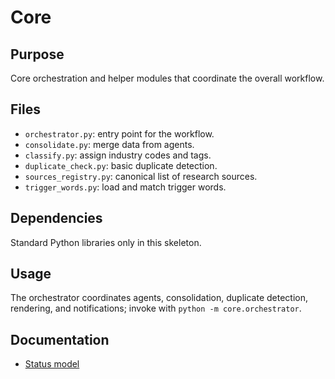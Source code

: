 # Core

## Purpose
Core orchestration and helper modules that coordinate the overall workflow.

## Files
- `orchestrator.py`: entry point for the workflow.
- `consolidate.py`: merge data from agents.
- `classify.py`: assign industry codes and tags.
- `duplicate_check.py`: basic duplicate detection.
- `sources_registry.py`: canonical list of research sources.
- `trigger_words.py`: load and match trigger words.

## Dependencies
Standard Python libraries only in this skeleton.

## Usage
The orchestrator coordinates agents, consolidation, duplicate detection, rendering, and notifications; invoke with `python -m core.orchestrator`.

## Documentation
- [Status model](../docs/status_model.md)
